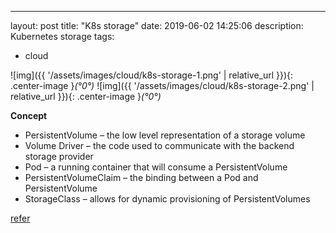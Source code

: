 ---
layout: post
title: "K8s storage"
date: 2019-06-02 14:25:06
description: Kubernetes storage
tags:
 - cloud

![img]({{ '/assets/images/cloud/k8s-storage-1.png' | relative_url }}){: .center-image }*(°0°)*
![img]({{ '/assets/images/cloud/k8s-storage-2.png' | relative_url }}){: .center-image }*(°0°)*


**Concept**
 - PersistentVolume – the low level representation of a storage volume
 - Volume Driver – the code used to communicate with the backend storage provider
 - Pod – a running container that will consume a PersistentVolume
 - PersistentVolumeClaim – the binding between a Pod and PersistentVolume
 - StorageClass – allows for dynamic provisioning of PersistentVolumes

[refer](https://kubernetes.io/docs/concepts/storage/persistent-volumes/)



